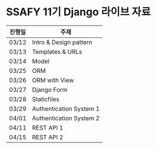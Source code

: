 # SSAFY 11기 Django 라이브 자료

| 진행일 | 주제                    |
| ------ | ----------------------- |
| 03/12  | Intro & Design pattern  |
| 03/13  | Templates & URLs        |
| 03/14  | Model                   |
| 03/25  | ORM                     |
| 03/26  | ORM with View           |
| 03/27  | Django Form             |
| 03/28  | Staticfiles             |
| 03/29  | Authentication System 1 |
| 04/01  | Authentication System 2 |
| 04/11  | REST API 1              |
| 04/15  | REST API 2              |
